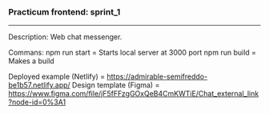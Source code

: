 ### Practicum frontend: sprint_1

<hr/>
Description: Web chat messenger.

Commans:
npm run start = Starts local server at 3000 port
npm run build = Makes a build

Deployed example (Netlify) = https://admirable-semifreddo-be1b57.netlify.app/
Design template (Figma) = https://www.figma.com/file/jF5fFFzgGOxQeB4CmKWTiE/Chat_external_link?node-id=0%3A1
